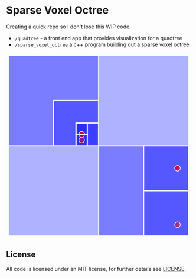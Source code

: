 # Sparse Voxel Octree

Creating a quick repo so I don't lose this WIP code.

- `/quadtree` - a front end app that provides visualization for a quadtree
- `/sparse_voxel_octree` a c++ program building out a sparse voxel octree

![Picture of quadtree](/res/svqt.png)

## License

All code is licensed under an MIT license, for further details see [LICENSE](/LICENSE).

